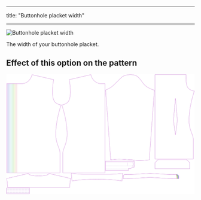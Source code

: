 ***

title: "Buttonhole placket width"

***

![Buttonhole placket width](buttonholeplacketwidth.svg)

The width of your buttonhole placket.

## Effect of this option on the pattern

![This image shows the effect of this option by superimposing several variants that have a different value for this option](simon_buttonholeplacketwidth_sample.svg "Effect of this option on the pattern")
